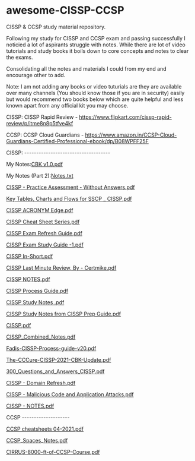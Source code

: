 # awesome-CISSP-CCSP
CISSP & CCSP study material repository.

Following my study for CISSP and CCSP exam and passing successfully I noticied a lot of aspirants struggle with notes. While there are lot of video tutorials and study books it boils down to core concepts and notes to clear the exams.

Consolidating all the notes and materials I could from my end and encourage other to add.

Note: I am not adding any books or video tuturials are they are available over many channels (You should know those if you are in security) easily but would recommend two books below which are quite helpful and less known apart from any official kit you may choose.

CISSP: CISSP Rapid Review - https://www.flipkart.com/cissp-rapid-review/p/itme8n8p5tfve4kf

CCSP: CCSP Cloud Guardians - https://www.amazon.in/CCSP-Cloud-Guardians-Certified-Professional-ebook/dp/B08WPFF25F

CISSP: ------------------------------------

My Notes:[CBK v1.0.pdf](https://github.com/amar3181/awesome-CISSP/files/7920220/CBK.v1.0.pdf)

My Notes (Part 2):[Notes.txt](https://github.com/amar3181/awesome-CISSP/files/7920221/Notes.txt)

[CISSP - Practice Assessment - Without Answers.pdf](https://github.com/amar3181/awesome-CISSP/files/7920270/CISSP.-.Practice.Assessment.-.Without.Answers.pdf)

[Key Tables, Charts and Flows for SSCP _ CISSP.pdf](https://github.com/amar3181/awesome-CISSP/files/7920271/Key.Tables.Charts.and.Flows.for.SSCP._.CISSP.pdf)

[CISSP ACRONYM Edge.pdf](https://github.com/amar3181/awesome-CISSP/files/7920272/CISSP.ACRONYM.Edge.pdf)

[CISSP Cheat Sheet Series.pdf](https://github.com/amar3181/awesome-CISSP/files/7920273/CISSP.Cheat.Sheet.Series.pdf)

[CISSP Exam Refresh Guide.pdf](https://github.com/amar3181/awesome-CISSP/files/7920274/CISSP.Exam.Refresh.Guide.pdf)

[CISSP Exam Study Guide -1.pdf](https://github.com/amar3181/awesome-CISSP/files/7920276/CISSP.Exam.Study.Guide.-1.pdf)

[CISSP In-Short.pdf](https://github.com/amar3181/awesome-CISSP/files/7920277/CISSP.In-Short.pdf)

[CISSP Last Minute Review, By - Certmike.pdf](https://github.com/amar3181/awesome-CISSP/files/7920278/CISSP.Last.Minute.Review.By.-.Certmike.pdf)

[CISSP NOTES.pdf](https://github.com/amar3181/awesome-CISSP/files/7920279/CISSP.NOTES.pdf)

[CISSP Process Guide.pdf](https://github.com/amar3181/awesome-CISSP/files/7920280/CISSP.Process.Guide.pdf)

[CISSP Study Notes .pdf](https://github.com/amar3181/awesome-CISSP/files/7920281/CISSP.Study.Notes.pdf)

[CISSP Study Notes from CISSP Prep Guide.pdf](https://github.com/amar3181/awesome-CISSP/files/7920282/CISSP.Study.Notes.from.CISSP.Prep.Guide.pdf)

[CISSP.pdf](https://github.com/amar3181/awesome-CISSP/files/7920284/CISSP.pdf)

[CISSP_Combined_Notes.pdf](https://github.com/amar3181/awesome-CISSP/files/7920285/CISSP_Combined_Notes.pdf)

[Fadis-CISSP-Process-guide-v20.pdf](https://github.com/amar3181/awesome-CISSP/files/7920286/Fadis-CISSP-Process-guide-v20.pdf)

[The-CCCure-CISSP-2021-CBK-Update.pdf](https://github.com/amar3181/awesome-CISSP/files/7920287/The-CCCure-CISSP-2021-CBK-Update.pdf)

[300_Questions_and_Answers_CISSP.pdf](https://github.com/amar3181/awesome-CISSP/files/7920288/300_Questions_and_Answers_CISSP.pdf)

[CISSP - Domain Refresh.pdf](https://github.com/amar3181/awesome-CISSP/files/7920289/CISSP.-.Domain.Refresh.pdf)

[CISSP - Malicious Code and Application Attacks.pdf](https://github.com/amar3181/awesome-CISSP/files/7920290/CISSP.-.Malicious.Code.and.Application.Attacks.pdf)

[CISSP - NOTES.pdf](https://github.com/amar3181/awesome-CISSP/files/7920291/CISSP.-.NOTES.pdf)


CCSP --------------------

[CCSP cheatsheets 04-2021.pdf](https://github.com/amar3181/awesome-CISSP/files/7920302/CCSP.cheatsheets.04-2021.pdf)

[CCSP_Spaces_Notes.pdf](https://github.com/amar3181/awesome-CISSP/files/7920303/CCSP_Spaces_Notes.pdf)

[CIRRUS-8000-ft-of-CCSP-Course.pdf](https://github.com/amar3181/awesome-CISSP/files/7920300/CIRRUS-8000-ft-of-CCSP-Course.pdf)

